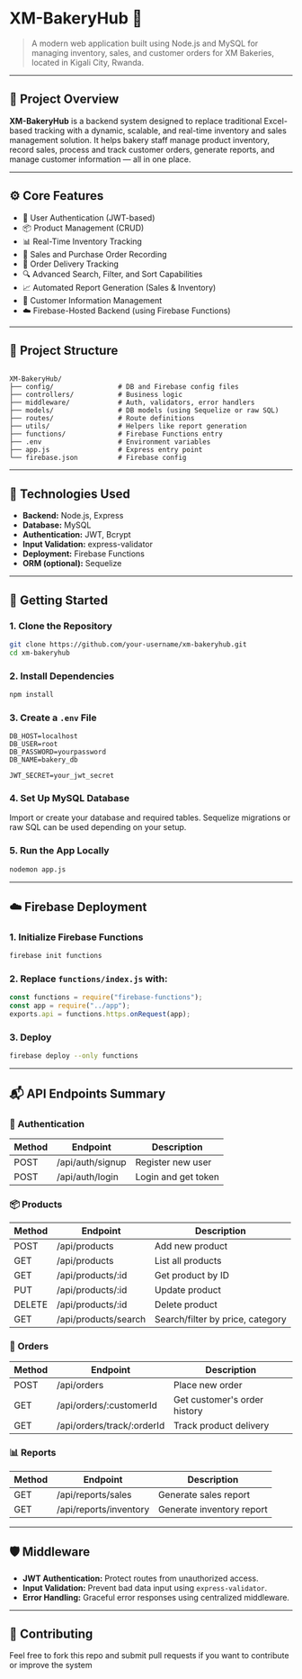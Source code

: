 
# XM-BakeryHub 🍞

> A modern web application built using Node.js and MySQL for managing inventory, sales, and customer orders for XM Bakeries, located in Kigali City, Rwanda.

---

## 📌 Project Overview

**XM-BakeryHub** is a backend system designed to replace traditional Excel-based tracking with a dynamic, scalable, and real-time inventory and sales management solution. It helps bakery staff manage product inventory, record sales, process and track customer orders, generate reports, and manage customer information — all in one place.

---

## ⚙️ Core Features

- 🔐 User Authentication (JWT-based)
- 📦 Product Management (CRUD)
- 📊 Real-Time Inventory Tracking
- 💸 Sales and Purchase Order Recording
- 📍 Order Delivery Tracking
- 🔍 Advanced Search, Filter, and Sort Capabilities
- 📈 Automated Report Generation (Sales & Inventory)
- 👥 Customer Information Management
- ☁️ Firebase-Hosted Backend (using Firebase Functions)

---

## 📁 Project Structure

```

XM-BakeryHub/
├── config/                # DB and Firebase config files
├── controllers/           # Business logic
├── middleware/            # Auth, validators, error handlers
├── models/                # DB models (using Sequelize or raw SQL)
├── routes/                # Route definitions
├── utils/                 # Helpers like report generation
├── functions/             # Firebase Functions entry
├── .env                   # Environment variables
├── app.js                 # Express entry point
└── firebase.json          # Firebase config

```
---

## 🧩 Technologies Used

- **Backend:** Node.js, Express
- **Database:** MySQL
- **Authentication:** JWT, Bcrypt
- **Input Validation:** express-validator
- **Deployment:** Firebase Functions
- **ORM (optional):** Sequelize

---

## 🚀 Getting Started

### 1. Clone the Repository

```bash
git clone https://github.com/your-username/xm-bakeryhub.git
cd xm-bakeryhub
````

### 2. Install Dependencies

```bash
npm install
```

### 3. Create a `.env` File

```
DB_HOST=localhost
DB_USER=root
DB_PASSWORD=yourpassword
DB_NAME=bakery_db

JWT_SECRET=your_jwt_secret
```

### 4. Set Up MySQL Database

Import or create your database and required tables. Sequelize migrations or raw SQL can be used depending on your setup.

### 5. Run the App Locally

```bash
nodemon app.js
```

---

## ☁️ Firebase Deployment

### 1. Initialize Firebase Functions

```bash
firebase init functions
```

### 2. Replace `functions/index.js` with:

```js
const functions = require("firebase-functions");
const app = require("../app");
exports.api = functions.https.onRequest(app);
```

### 3. Deploy

```bash
firebase deploy --only functions
```

---

## 📬 API Endpoints Summary

### 🔐 Authentication

| Method | Endpoint         | Description         |
| ------ | ---------------- | ------------------- |
| POST   | /api/auth/signup | Register new user   |
| POST   | /api/auth/login  | Login and get token |

### 📦 Products

| Method | Endpoint             | Description                      |
| ------ | -------------------- | -------------------------------- |
| POST   | /api/products        | Add new product                  |
| GET    | /api/products        | List all products                |
| GET    | /api/products/\:id   | Get product by ID                |
| PUT    | /api/products/\:id   | Update product                   |
| DELETE | /api/products/\:id   | Delete product                   |
| GET    | /api/products/search | Search/filter by price, category |

### 🛒 Orders

| Method | Endpoint                    | Description                  |
| ------ | --------------------------- | ---------------------------- |
| POST   | /api/orders                 | Place new order              |
| GET    | /api/orders/\:customerId    | Get customer's order history |
| GET    | /api/orders/track/\:orderId | Track product delivery       |

### 📊 Reports

| Method | Endpoint               | Description               |
| ------ | ---------------------- | ------------------------- |
| GET    | /api/reports/sales     | Generate sales report     |
| GET    | /api/reports/inventory | Generate inventory report |

---

## 🛡️ Middleware

* **JWT Authentication:** Protect routes from unauthorized access.
* **Input Validation:** Prevent bad data input using `express-validator`.
* **Error Handling:** Graceful error responses using centralized middleware.

---

## 🤝 Contributing

Feel free to fork this repo and submit pull requests if you want to contribute or improve the system

```


```
